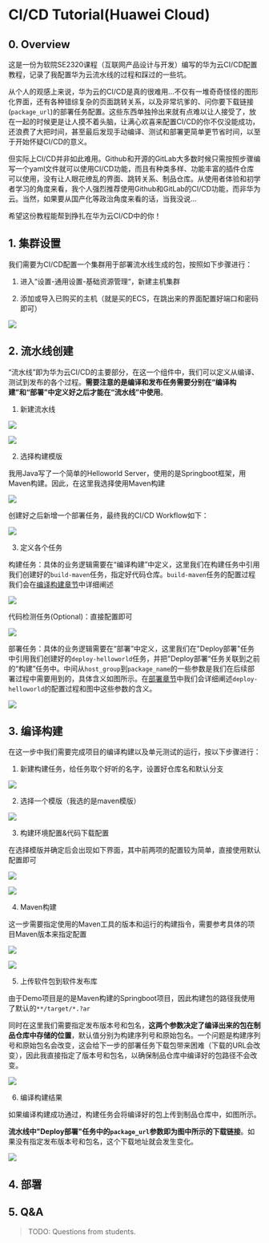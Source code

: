 # CI/CD Tutorial(Huawei Cloud)

## 0. Overview

这是一份为软院SE2320课程（互联网产品设计与开发）编写的华为云CI/CD配置教程，记录了我配置华为云流水线的过程和踩过的一些坑。

从个人的观感上来说，华为云的CI/CD是真的很难用...不仅有一堆奇奇怪怪的图形化界面，还有各种错综复杂的页面跳转关系，以及非常坑爹的、问你要下载链接(`package_url`)的部署任务配置。这些东西单独拎出来就有点难以让人接受了，放在一起的时候更是让人摸不着头脑，让满心欢喜来配置CI/CD的你不仅没能成功，还浪费了大把时间，甚至最后发现手动编译、测试和部署更简单更节省时间，以至于开始怀疑CI/CD的意义。

但实际上CI/CD并非如此难用。Github和开源的GitLab大多数时候只需按照步骤编写一个yaml文件就可以使用CI/CD功能，而且有种类多样、功能丰富的插件仓库可以使用，没有让人眼花缭乱的界面、跳转关系、制品仓库。从使用者体验和初学者学习的角度来看，我个人强烈推荐使用Github和GitLab的CI/CD功能，而非华为云。当然，如果要从国产化等政治角度来看的话，当我没说...

希望这份教程能帮到挣扎在华为云CI/CD中的你！

## 1. 集群设置

我们需要为CI/CD配置一个集群用于部署流水线生成的包，按照如下步骤进行：

1. 进入“设置-通用设置-基础资源管理“，新建主机集群

2. 添加或导入已购买的主机（就是买的ECS，在跳出来的界面配置好端口和密码即可）

![](./img/基础资源管理.png)

## 2. 流水线创建

“流水线”即为华为云CI/CD的主要部分，在这一个组件中，我们可以定义从编译、测试到发布的各个过程。**需要注意的是编译和发布任务需要分别在“编译构建”和“部署”中定义好之后才能在“流水线”中使用**。

1. 新建流水线

![](./img/新建流水线.png)

![](./img/流水线信息.png)

2. 选择构建模版

我用Java写了一个简单的Helloworld Server，使用的是Springboot框架，用Maven构建。因此，在这里我选择使用Maven构建

![](./img/选择构建模版.png)

创建好之后新增一个部署任务，最终我的CI/CD Workflow如下：

![](./img/流水线DAG.png)

3. 定义各个任务

构建任务：具体的业务逻辑需要在“编译构建”中定义，这里我们在构建任务中引用我们创建好的`build-maven`任务，指定好代码仓库。`build-maven`任务的配置过程我们会在[编译构建章节](#3-编译构建)中详细阐述

![](./img/流水线-构建.png)

代码检测任务(Optional)：直接配置即可

![](./img/流水线-代码检查.png)

部署任务：具体的业务逻辑需要在“部署”中定义，这里我们在"Deploy部署"任务中引用我们创建好的`deploy-helloworld`任务，并把"Deploy部署“任务关联到之前的“构建”任务中。中间从`host_group`到`package_name`的一些参数是我们在后续部署过程中需要用到的，具体含义如图所示。在[部署章节](#4-部署)中我们会详细阐述`deploy-helloworld`的配置过程和图中这些参数的含义。

![](./img/流水线-部署.png)

## 3. 编译构建

在这一步中我们需要完成项目的编译构建以及单元测试的运行，按以下步骤进行：

1. 新建构建任务，给任务取个好听的名字，设置好仓库名和默认分支

![](./img/编译构建-新建.png)

2. 选择一个模版（我选的是maven模版）

![](./img/编译构建-模版.png)

3. 构建环境配置&代码下载配置

在选择模版并确定后会出现如下界面，其中前两项的配置较为简单，直接使用默认配置即可

![](./img/编译构建-构建环境配置.png)

![](./img/编译构建-代码下载配置.png)

4. Maven构建

这一步需要指定使用的Maven工具的版本和运行的构建指令，需要参考具体的项目Maven版本来指定配置

![](./img/编译构建-maven构建-1.png)

![](./img/编译构建-maven构建-2.png)

5. 上传软件包到软件发布库

由于Demo项目是的是Maven构建的Springboot项目，因此构建包的路径我使用了默认的`**/target/*.?ar`

同时在这里我们需要指定发布版本号和包名，**这两个参数决定了编译出来的包在制品仓库中存储的位置**，默认值分别为构建序列号和原始包名。一个问题是构建序列号和原始包名会改变，这会给下一步的部署任务下载包带来困难（下载的URL会改变），因此我直接指定了版本号和包名，以确保制品仓库中编译好的包路径不会改变。

![](./img/编译构建-上传软件包.png)

6. 编译构建结果

如果编译构建成功通过，构建任务会将编译好的包上传到制品仓库中，如图所示。

**流水线中"Deploy部署"任务中的`package_url`参数即为图中所示的下载链接**。如果没有指定发布版本号和包名，这个下载地址就会发生变化。

![](./img/软件发布库.png)

## 4. 部署

## 5. Q&A

> TODO: Questions from students.